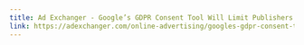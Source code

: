 ```yaml
---
title: Ad Exchanger - Google’s GDPR Consent Tool Will Limit Publishers To 12 Ad Tech Vendors
link: https://adexchanger.com/online-advertising/googles-gdpr-consent-tool-will-limit-publishers-to-12-ad-tech-vendors/
---
```

